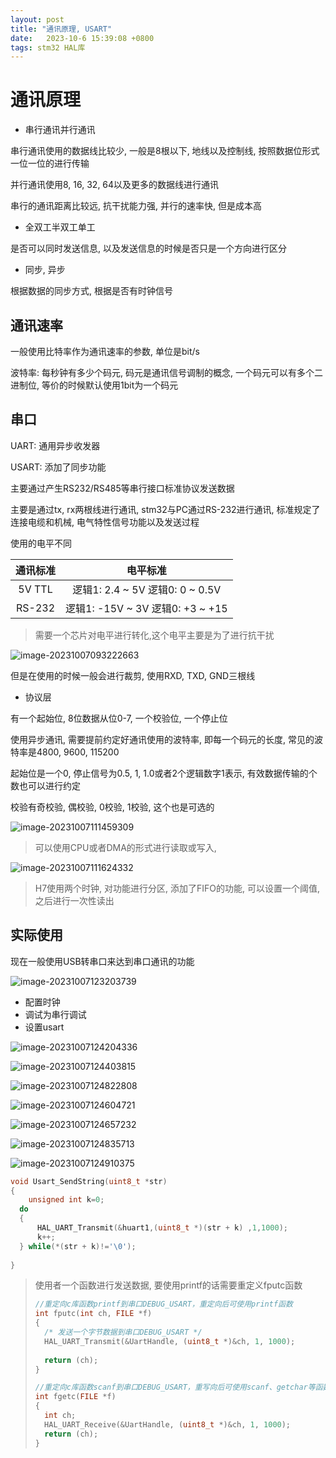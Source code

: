 ```yaml
---
layout: post
title: "通讯原理, USART" 
date:   2023-10-6 15:39:08 +0800
tags: stm32 HAL库
---
```


# 通讯原理

+ 串行通讯并行通讯

串行通讯使用的数据线比较少, 一般是8根以下, 地线以及控制线, 按照数据位形式一位一位的进行传输

并行通讯使用8, 16, 32, 64以及更多的数据线进行通讯

串行的通讯距离比较远, 抗干扰能力强, 并行的速率快, 但是成本高

+ 全双工半双工单工

是否可以同时发送信息, 以及发送信息的时候是否只是一个方向进行区分

+ 同步, 异步

根据数据的同步方式, 根据是否有时钟信号

## 通讯速率

一般使用比特率作为通讯速率的参数, 单位是bit/s

波特率: 每秒钟有多少个码元, 码元是通讯信号调制的概念, 一个码元可以有多个二进制位, 等价的时候默认使用1bit为一个码元

## 串口

UART: 通用异步收发器

USART: 添加了同步功能

主要通过产生RS232/RS485等串行接口标准协议发送数据

主要是通过tx, rx两根线进行通讯, stm32与PC通过RS-232进行通讯, 标准规定了连接电缆和机械, 电气特性信号功能以及发送过程

使用的电平不同

| 通讯标准 |               电平标准               |
| :------: | :----------------------------------: |
|  5V TTL  | 逻辑1: 2.4 ~ 5V      逻辑0: 0 ~ 0.5V |
|  RS-232  | 逻辑1: -15V ~ 3V    逻辑0:  +3 ~ +15 |

> 需要一个芯片对电平进行转化,这个电平主要是为了进行抗干扰

![image-20231007093222663](E:\a学习\笔记\img\image-20231007093222663.png)

但是在使用的时候一般会进行裁剪, 使用RXD, TXD, GND三根线

+ 协议层

有一个起始位, 8位数据从位0-7, 一个校验位, 一个停止位

使用异步通讯, 需要提前约定好通讯使用的波特率, 即每一个码元的长度, 常见的波特率是4800, 9600, 115200

起始位是一个0, 停止信号为0.5, 1, 1.0或者2个逻辑数字1表示, 有效数据传输的个数也可以进行约定

校验有奇校验, 偶校验, 0校验, 1校验, 这个也是可选的

![image-20231007111459309](E:\a学习\笔记\img\image-20231007111459309.png)

> 可以使用CPU或者DMA的形式进行读取或写入, 

![image-20231007111624332](E:\a学习\笔记\img\image-20231007111624332.png)

> H7使用两个时钟, 对功能进行分区, 添加了FIFO的功能, 可以设置一个阈值, 之后进行一次性读出

## 实际使用

现在一般使用USB转串口来达到串口通讯的功能

![image-20231007123203739](E:\a学习\笔记\img\image-20231007123203739.png)

+ 配置时钟
+ 调试为串行调试
+ 设置usart

![image-20231007124204336](E:\a学习\笔记\img\image-20231007124204336.png)

![image-20231007124403815](E:\a学习\笔记\img\image-20231007124403815.png)

![image-20231007124822808](E:\a学习\笔记\img\image-20231007124822808.png)

![image-20231007124604721](E:\a学习\笔记\img\image-20231007124604721.png)

![image-20231007124657232](E:\a学习\笔记\img\image-20231007124657232.png)

![image-20231007124835713](E:\a学习\笔记\img\image-20231007124835713.png)

![image-20231007124910375](E:\a学习\笔记\img\image-20231007124910375.png)

```c
void Usart_SendString(uint8_t *str)
{
	unsigned int k=0;
  do 
  {
      HAL_UART_Transmit(&huart1,(uint8_t *)(str + k) ,1,1000);
      k++;
  } while(*(str + k)!='\0');
  
}
```

> 使用者一个函数进行发送数据, 要使用printf的话需要重定义fputc函数
>
> ```c
> //重定向c库函数printf到串口DEBUG_USART，重定向后可使用printf函数
> int fputc(int ch, FILE *f)
> {
> 	/* 发送一个字节数据到串口DEBUG_USART */
> 	HAL_UART_Transmit(&UartHandle, (uint8_t *)&ch, 1, 1000);	
> 	
> 	return (ch);
> }
> 
> //重定向c库函数scanf到串口DEBUG_USART，重写向后可使用scanf、getchar等函数
> int fgetc(FILE *f)
> {		
> 	int ch;
> 	HAL_UART_Receive(&UartHandle, (uint8_t *)&ch, 1, 1000);	
> 	return (ch);
> }
> ```
>
> 
